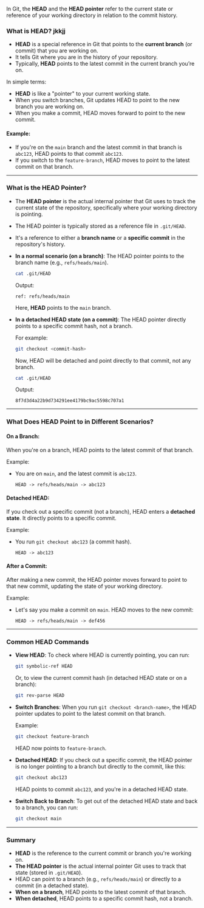  In Git, the **HEAD** and the **HEAD pointer** refer to the current state or reference of your working directory in relation to the commit history. 

### **What is HEAD?**                                                                                                                             jkkjj

- **HEAD** is a special reference in Git that points to the **current branch** (or commit) that you are working on.
- It tells Git where you are in the history of your repository.
- Typically, **HEAD** points to the latest commit in the current branch you’re on.

In simple terms:
- **HEAD** is like a "pointer" to your current working state.
- When you switch branches, Git updates HEAD to point to the new branch you are working on.
- When you make a commit, HEAD moves forward to point to the new commit.

#### Example:
- If you're on the `main` branch and the latest commit in that branch is `abc123`, HEAD points to that commit `abc123`.
- If you switch to the `feature-branch`, HEAD moves to point to the latest commit on that branch.

---

### **What is the HEAD Pointer?**

- The **HEAD pointer** is the actual internal pointer that Git uses to track the current state of the repository, specifically where your working directory is pointing.
- The HEAD pointer is typically stored as a reference file in `.git/HEAD`.
- It's a reference to either a **branch name** or a **specific commit** in the repository's history.

- **In a normal scenario (on a branch)**:
  The HEAD pointer points to the branch name (e.g., `refs/heads/main`).
  
  ```bash
  cat .git/HEAD
  ```
  Output:
  ```
  ref: refs/heads/main
  ```

  Here, **HEAD** points to the `main` branch.

- **In a detached HEAD state (on a commit)**:
  The HEAD pointer directly points to a specific commit hash, not a branch.
  
  For example:
  ```bash
  git checkout <commit-hash>
  ```

  Now, HEAD will be detached and point directly to that commit, not any branch.

  ```bash
  cat .git/HEAD
  ```
  Output:
  ```
  8f7d3d4a22b9d734291ee4179bc9ac5598c707a1
  ```

---

###  **What Does HEAD Point to in Different Scenarios?**

#### **On a Branch**:
When you're on a branch, HEAD points to the latest commit of that branch.

Example:
- You are on `main`, and the latest commit is `abc123`.
  ```
  HEAD -> refs/heads/main -> abc123
  ```

#### **Detached HEAD**:
If you check out a specific commit (not a branch), HEAD enters a **detached state**. It directly points to a specific commit.

Example:
- You run `git checkout abc123` (a commit hash).
  ```
  HEAD -> abc123
  ```

#### **After a Commit**:
After making a new commit, the HEAD pointer moves forward to point to that new commit, updating the state of your working directory.

Example:
- Let's say you make a commit on `main`. HEAD moves to the new commit:
  ```
  HEAD -> refs/heads/main -> def456
  ```

---

### **Common HEAD Commands**

- **View HEAD**:
  To check where HEAD is currently pointing, you can run:
  ```bash
  git symbolic-ref HEAD
  ```

  Or, to view the current commit hash (in detached HEAD state or on a branch):
  ```bash
  git rev-parse HEAD
  ```

- **Switch Branches**:
  When you run `git checkout <branch-name>`, the HEAD pointer updates to point to the latest commit on that branch.
  
  Example:
  ```bash
  git checkout feature-branch
  ```
  HEAD now points to `feature-branch`.

- **Detached HEAD**:
  If you check out a specific commit, the HEAD pointer is no longer pointing to a branch but directly to the commit, like this:
  ```bash
  git checkout abc123
  ```
  HEAD points to commit `abc123`, and you're in a detached HEAD state.

- **Switch Back to Branch**:
  To get out of the detached HEAD state and back to a branch, you can run:
  ```bash
  git checkout main
  ```

---

### **Summary**

- **HEAD** is the reference to the current commit or branch you're working on.
- **The HEAD pointer** is the actual internal pointer Git uses to track that state (stored in `.git/HEAD`).
- HEAD can point to a branch (e.g., `refs/heads/main`) or directly to a commit (in a detached state).
- **When on a branch**, HEAD points to the latest commit of that branch.
- **When detached**, HEAD points to a specific commit hash, not a branch.
